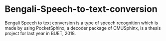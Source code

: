 # Bengali-Speech-to-text-conversion
Bengali Speech to text conversion is a type of speech recognition which is made by using PocketSphinx, a decoder package of CMUSphinx, is a thesis project for last year in BUET, 2018.

